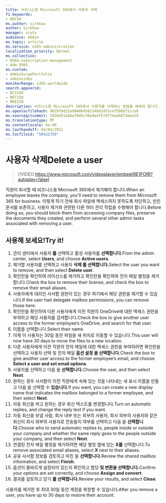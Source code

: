```yaml
---
title: 비즈니스용 Microsoft 365에서 사용자 삭제
f1.keywords:
- NOCSH
ms.author: sirkkuw
author: Sirkkuw
manager: scotv
audience: Admin
ms.topic: article
ms.service: o365-administration
localization_priority: Normal
ms.collection:
- M365-subscription-management
- Adm_O365
ms.custom:
- AdminSurgePortfolio
- adminvideo
monikerRange: o365-worldwide
search.appverid:
- BCS160
- MET150
- MOE150
description: 비즈니스용 Microsoft 365에서 사용자를 삭제하는 방법을 배워야 합니다.
ms.openlocfilehash: 902bf9d22a904064562346d2451cef596b71cca6
ms.sourcegitcommit: 355bd51ab6a79d5c36a4e4f57df74ae6873eba19
ms.translationtype: MT
ms.contentlocale: ko-KR
ms.lasthandoff: 03/04/2021
ms.locfileid: "50422750"
---
```

# <a name="delete-a-user"></a><span data-ttu-id="dcddd-103">사용자 삭제</span><span class="sxs-lookup"><span data-stu-id="dcddd-103">Delete a user</span></span>

> [!VIDEO https://www.microsoft.com/videoplayer/embed/RE1FOfR?autoplay=false]

<span data-ttu-id="dcddd-104">직원이 퇴사할 때 비즈니스용 Microsoft 365에서 제거해야 합니다.</span><span class="sxs-lookup"><span data-stu-id="dcddd-104">When an employee leaves the company, you'll need to remove them from Microsoft 365 for business.</span></span> <span data-ttu-id="dcddd-105">이렇게 하기 전에 회사 파일에 액세스하지 못하도록 차단하고, 만든 문서를 보존하고, 사용자 제거와 관련된 다른 여러 관리 작업을 수행해야 합니다.</span><span class="sxs-lookup"><span data-stu-id="dcddd-105">Before doing so, you should block them from accessing company files, preserve the documents they created, and perform several other admin tasks associated with removing a user.</span></span>

## <a name="try-it"></a><span data-ttu-id="dcddd-106">사용해 보세요!</span><span class="sxs-lookup"><span data-stu-id="dcddd-106">Try it!</span></span>

1. <span data-ttu-id="dcddd-107">관리 센터에서 사용자 **를** 선택하고 활성 사용자를 **선택합니다.**</span><span class="sxs-lookup"><span data-stu-id="dcddd-107">From the admin center, select **Users**, and choose **Active users**.</span></span>
1. <span data-ttu-id="dcddd-108">제거할 사용자를 선택하고 사용자 **삭제 를 선택합니다.**</span><span class="sxs-lookup"><span data-stu-id="dcddd-108">Select the user you want to remove, and then select **Delete user**.</span></span>
1. <span data-ttu-id="dcddd-109">확인란을 확인하여 라이선스를 제거하고 확인란을 확인하여 전자 메일 별칭을 제거합니다.</span><span class="sxs-lookup"><span data-stu-id="dcddd-109">Check the box to remove their license, and check the box to remove their email aliases.</span></span>
1. <span data-ttu-id="dcddd-110">사용자에게 대리인 사서함 권한이 있는 경우 여기에서 해당 권한을 제거할 수 있습니다.</span><span class="sxs-lookup"><span data-stu-id="dcddd-110">If the user had delegate mailbox permissions, you can remove those here.</span></span>
1. <span data-ttu-id="dcddd-111">확인란을 확인하여 다른 사용자에게 이전 직원의 OneDrive에 대한 액세스 권한을 부여하고 해당 사용자를 검색합니다.</span><span class="sxs-lookup"><span data-stu-id="dcddd-111">Check the box to give another user access to the former employee’s OneDrive, and search for that user.</span></span>
1. <span data-ttu-id="dcddd-112">이름을 선택합니다.</span><span class="sxs-lookup"><span data-stu-id="dcddd-112">Select their name.</span></span>
1. <span data-ttu-id="dcddd-113">이제 이 사용자는 30일 동안 파일을 새 위치로 이동할 수 있습니다.</span><span class="sxs-lookup"><span data-stu-id="dcddd-113">This user will now have 30 days to move the files to a new location.</span></span>
1. <span data-ttu-id="dcddd-114">다른 사용자에게 이전 직원의 전자 메일에 대한 액세스 권한을 부여하려면 확인란을 선택하고 사용자 선택 및 전자 메일 **옵션 설정 을 선택합니다.**</span><span class="sxs-lookup"><span data-stu-id="dcddd-114">Check the box to give another user access to the former employee’s email, and choose **Select a user and set email options**.</span></span>
1. <span data-ttu-id="dcddd-115">사용자를 선택하고 다음 을 **선택합니다.**</span><span class="sxs-lookup"><span data-stu-id="dcddd-115">Choose the user, and then select **Next**.</span></span>
1. <span data-ttu-id="dcddd-116">원하는 경우 사서함이 이전 직원에게 속해 있는 것을 나타내는 새 표시 이름을 만들고 다음 을 선택할 수 **있습니다.**</span><span class="sxs-lookup"><span data-stu-id="dcddd-116">If you want, you can create a new display name that indicates the mailbox belonged to a former employee, and then select **Next**.</span></span>
1. <span data-ttu-id="dcddd-117">자동 회신을 켜고 원하는 경우 회신 텍스트를 변경합니다.</span><span class="sxs-lookup"><span data-stu-id="dcddd-117">Turn on automatic replies, and change the reply text if you want.</span></span>
1. <span data-ttu-id="dcddd-118">자동 회신을 보낼 사람, 회사 내부 또는 외부의 사용자, 회사 외부의 사용자와 같은 회신이 회사 외부의 사용자로 전송될지 여부를 선택하고 다음 을 **선택합니다.**</span><span class="sxs-lookup"><span data-stu-id="dcddd-118">Choose who to send automatic replies to, people inside or outside your company and whether the same reply goes to the people outside your company, and then select **Next**.</span></span>
1. <span data-ttu-id="dcddd-119">연결된 전자 메일 별칭을 제거하려면 해당 별칭 옆에 있는 **X를** 선택합니다.</span><span class="sxs-lookup"><span data-stu-id="dcddd-119">To remove associated email aliases, select **X** next to their aliases.</span></span>
1. <span data-ttu-id="dcddd-120">공유 사서함 정보를 검토하고 마친 을 **선택합니다.**</span><span class="sxs-lookup"><span data-stu-id="dcddd-120">Review the shared mailbox information, and select **Finish**.</span></span>
1. <span data-ttu-id="dcddd-121">옵션이 올바르게 설정되어 있는지 확인하고 할당 **및 변환을 선택합니다.**</span><span class="sxs-lookup"><span data-stu-id="dcddd-121">Confirm your options are set correctly, and choose **Assign and convert**.</span></span>
1. <span data-ttu-id="dcddd-122">결과를 검토하고 닫기 **를 선택합니다.**</span><span class="sxs-lookup"><span data-stu-id="dcddd-122">Review your results, and select **Close**.</span></span>

<span data-ttu-id="dcddd-123">사용자를 제거한 후 최대 30일 동안 계정을 복원할 수 있습니다.</span><span class="sxs-lookup"><span data-stu-id="dcddd-123">After you remove a user, you have up to 30 days to restore their account.</span></span>
